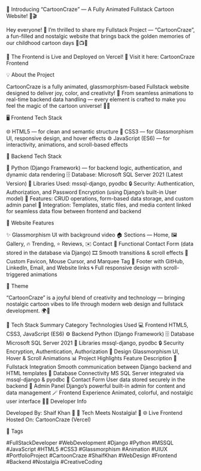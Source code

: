 🎨 Introducing “CartoonCraze” — A Fully Animated Fullstack Cartoon Website! 🌈🎬

Hey everyone! 👋
I’m thrilled to share my Fullstack Project — “CartoonCraze”,
a fun-filled and nostalgic website that brings back the golden memories of our childhood cartoon days 🐰📺✨

🚀 The Frontend is Live and Deployed on Vercel!
🔗 Visit it here: CartoonCraze Frontend

💡 About the Project

CartoonCraze is a fully animated, glassmorphism-based Fullstack website designed to deliver joy, color, and creativity! 🌟
From seamless animations to real-time backend data handling — every element is crafted to make you feel the magic of the cartoon universe! 🎨🚀

🖥️ Frontend Tech Stack

🌐 HTML5 — for clean and semantic structure
🎨 CSS3 — for Glassmorphism UI, responsive design, and hover effects
⚙️ JavaScript (ES6) — for interactivity, animations, and scroll-based effects

💾 Backend Tech Stack

🐍 Python (Django Framework) — for backend logic, authentication, and dynamic data rendering
🗄️ Database: Microsoft SQL Server 2021 (Latest Version)
🧩 Libraries Used: mssql-django, pyodbc
🔒 Security: Authentication, Authorization, and Password Encryption (using Django’s built-in User model)
🧠 Features: CRUD operations, form-based data storage, and custom admin panel
📁 Integration: Templates, static files, and media content linked for seamless data flow between frontend and backend

🎨 Website Features

✨ Glassmorphism UI with background video
🏠 Sections — Home, 🖼️ Gallery, 🔥 Trending, ⭐ Reviews, ✉️ Contact
📩 Functional Contact Form (data stored in the database via Django)
🎞️ Smooth transitions & scroll effects
🎯 Custom Favicon, Mouse Cursor, and Marquee Tag
🔗 Footer with GitHub, LinkedIn, Email, and Website links
🌀 Full responsive design with scroll-triggered animations

💬 Theme

“CartoonCraze” is a joyful blend of creativity and technology —
bringing nostalgic cartoon vibes to life through modern web design and fullstack development. 🌍💫

🧰 Tech Stack Summary
Category	Technologies Used
💻 Frontend	HTML5, CSS3, JavaScript (ES6)
⚙️ Backend	Python (Django Framework)
🗄️ Database	Microsoft SQL Server 2021
🔌 Libraries	mssql-django, pyodbc
🔒 Security	Encryption, Authentication, Authorization
🎨 Design	Glassmorphism UI, Hover & Scroll Animations
📊 Project Highlights
Feature	Description
🧠 Fullstack Integration	Smooth communication between Django backend and HTML templates
💾 Database Connectivity	MS SQL Server integrated via mssql-django & pyodbc
📩 Contact Form	User data stored securely in the backend
🧩 Admin Panel	Django’s powerful built-in admin for content and data management
🪄 Frontend Experience	Animated, colorful, and nostalgic user interface
👨‍💻 Developer Info

Developed By: Shaif Khan 💫
🎯 Tech Meets Nostalgia! 🚀
🌐 Live Frontend Hosted On: CartoonCraze (Vercel)

📢 Tags

#FullStackDeveloper #WebDevelopment #Django #Python #MSSQL #JavaScript #HTML5 #CSS3 #Glassmorphism #Animation #UIUX #PortfolioProject #CartoonCraze #ShaifKhan #WebDesign #Frontend #Backend #Nostalgia #CreativeCoding
